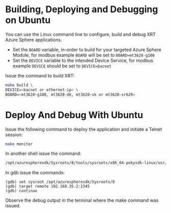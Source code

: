 # Building, Deploying and Debugging on Ubuntu

You can use the Linux command line to configure, build and debug
XRT Azure Sphere applications.

* Set the `BOARD` variable, in-order to build for your targeted
  Azure Sphere Module, for modbus example `BOARD` will be set to
  `BOARD=mt3620-g100`
* Set the `DEVICE` variable to the intended Device Service,
  for  modbus example `DEVICE` should be set to `DEVICE=bacnet`

Issue the command to build XRT:

```bash
make build \
DEVICE=<bacnet or ethernet-ip> \
BOARD=<mt3620-g100, mt3620-dk, mt3620-sk or mt3620-sr620>
```
# Deploy And Debug With Ubuntu

Issue the following command to deploy the application and
initiate a Telnet session:

```bash
make monitor
```

In another shell issue the command:

```bash
/opt/azurespheresdk/Sysroots/8/tools/sysroots/x86_64-pokysdk-linux/usr/bin/arm-poky-linux-musleabi/arm-poky-linux-musleabi-gdb xrt-app.out
```

In gdb issue the commands:

```
(gdb) set sysroot /opt/azurespheresdk/Sysroots/8
(gdb) target remote 192.168.35.2:2345
(gdb) continue
```

Observe the debug output in the terminal where the make
command was issued.
